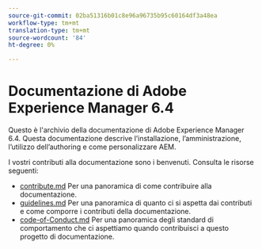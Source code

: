 ```yaml
---
source-git-commit: 02ba51316b01c8e96a96735b95c60164df3a48ea
workflow-type: tm+mt
translation-type: tm+mt
source-wordcount: '84'
ht-degree: 0%

---
```

# Documentazione di Adobe Experience Manager 6.4

Questo è l&#39;archivio della documentazione di Adobe Experience Manager 6.4. Questa documentazione descrive l’installazione, l’amministrazione, l’utilizzo dell’authoring e come personalizzare AEM.

I vostri contributi alla documentazione sono i benvenuti. Consulta le risorse seguenti:

* [contribute.md](contributing.md) Per una panoramica di come contribuire alla documentazione.
* [guidelines.md](guidelines.md) Per una panoramica di quanto ci si aspetta dai contributi e come comporre i contributi della documentazione.
* [code-of-Conduct.md](code-of-conduct.md) Per una panoramica degli standard di comportamento che ci aspettiamo quando contribuisci a questo progetto di documentazione.
